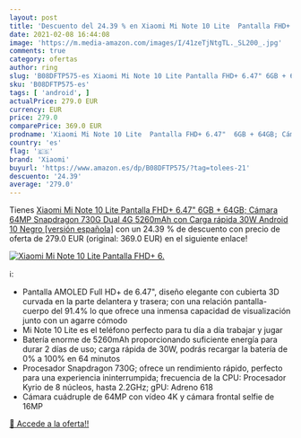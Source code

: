 ```yaml
---
layout: post
title: 'Descuento del 24.39 % en Xiaomi Mi Note 10 Lite  Pantalla FHD+ 6.'
date: 2021-02-08 16:44:08
image: 'https://m.media-amazon.com/images/I/41zeTjNtgTL._SL200_.jpg'
comments: true
category: ofertas
author: ring
slug: 'B08DFTP575-es Xiaomi Mi Note 10 Lite Pantalla FHD+ 6.47" 6GB + 64GB;...'
sku: 'B08DFTP575-es'
tags: [ 'android', ]
actualPrice: 279.0 EUR
currency: EUR
price: 279.0
comparePrice: 369.0 EUR
prodname: 'Xiaomi Mi Note 10 Lite  Pantalla FHD+ 6.47"  6GB + 64GB; Cámara 64MP  Snapdragon 730G  Dual 4G  5260mAh con Carga rápida 30W  Android 10  Negro [versión española]'
country: 'es'
flag: '🇪🇸'
brand: 'Xiaomi'
buyurl: 'https://www.amazon.es/dp/B08DFTP575/?tag=tolees-21'
descuento: '24.39'
average: '279.0'
---
```


Tienes [Xiaomi Mi Note 10 Lite  Pantalla FHD+ 6.47"  6GB + 64GB; Cámara 64MP  Snapdragon 730G  Dual 4G  5260mAh con Carga rápida 30W  Android 10  Negro [versión española]](https://www.amazon.es/dp/B08DFTP575/?tag=tolees-21) con un 24.39 % de descuento con precio de oferta de 279.0 EUR (original: 369.0 EUR) en el siguiente enlace!

[![Xiaomi Mi Note 10 Lite  Pantalla FHD+ 6.](https://m.media-amazon.com/images/I/41zeTjNtgTL._SL200_.jpg)](https://www.amazon.es/dp/B08DFTP575/?tag=tolees-21)

ℹ️:

- Pantalla AMOLED Full HD+ de 6.47", diseño elegante con cubierta 3D curvada en la parte delantera y trasera; con una relación pantalla-cuerpo del 91.4% lo que ofrece una inmensa capacidad de visualización junto con un agarre cómodo
- Mi Note 10 Lite es el teléfono perfecto para tu día a día trabajar y jugar
- Batería enorme de 5260mAh proporcionando suficiente energía para durar 2 días de uso; carga rápida de 30W, podrás recargar la batería de 0% a 100% en 64 minutos
- Procesador Snapdragon 730G; ofrece un rendimiento rápido, perfecto para una experiencia ininterrumpida; frecuencia de la CPU: Procesador Kyrio de 8 núcleos, hasta 2.2GHz; gPU: Adreno 618
- Cámara cuádruple de 64MP con vídeo 4K y cámara frontal selfie de 16MP

[🛒 Accede a la oferta!!](https://www.amazon.es/dp/B08DFTP575/?tag=tolees-21)
